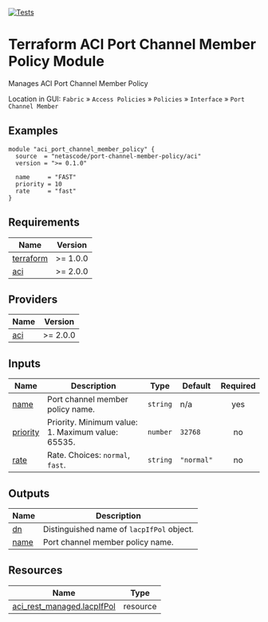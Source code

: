 <!-- BEGIN_TF_DOCS -->
[![Tests](https://github.com/netascode/terraform-aci-port-channel-member-policy/actions/workflows/test.yml/badge.svg)](https://github.com/netascode/terraform-aci-port-channel-member-policy/actions/workflows/test.yml)

# Terraform ACI Port Channel Member Policy Module

Manages ACI Port Channel Member Policy

Location in GUI:
`Fabric` » `Access Policies` » `Policies` » `Interface` » `Port Channel Member`

## Examples

```hcl
module "aci_port_channel_member_policy" {
  source  = "netascode/port-channel-member-policy/aci"
  version = ">= 0.1.0"

  name     = "FAST"
  priority = 10
  rate     = "fast"
}
```

## Requirements

| Name | Version |
|------|---------|
| <a name="requirement_terraform"></a> [terraform](#requirement\_terraform) | >= 1.0.0 |
| <a name="requirement_aci"></a> [aci](#requirement\_aci) | >= 2.0.0 |

## Providers

| Name | Version |
|------|---------|
| <a name="provider_aci"></a> [aci](#provider\_aci) | >= 2.0.0 |

## Inputs

| Name | Description | Type | Default | Required |
|------|-------------|------|---------|:--------:|
| <a name="input_name"></a> [name](#input\_name) | Port channel member policy name. | `string` | n/a | yes |
| <a name="input_priority"></a> [priority](#input\_priority) | Priority. Minimum value: 1. Maximum value: 65535. | `number` | `32768` | no |
| <a name="input_rate"></a> [rate](#input\_rate) | Rate. Choices: `normal`, `fast`. | `string` | `"normal"` | no |

## Outputs

| Name | Description |
|------|-------------|
| <a name="output_dn"></a> [dn](#output\_dn) | Distinguished name of `lacpIfPol` object. |
| <a name="output_name"></a> [name](#output\_name) | Port channel member policy name. |

## Resources

| Name | Type |
|------|------|
| [aci_rest_managed.lacpIfPol](https://registry.terraform.io/providers/CiscoDevNet/aci/latest/docs/resources/rest_managed) | resource |
<!-- END_TF_DOCS -->